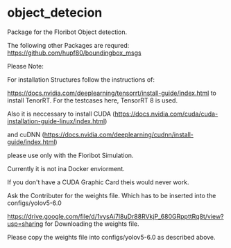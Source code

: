 # object_detecion


Package for the Floribot Object detection.


The following other Packages are requred: https://github.com/hupf80/boundingbox_msgs

Please Note:

For installation Structures follow the instructions of:

https://docs.nvidia.com/deeplearning/tensorrt/install-guide/index.html to install TenorRT. For the testcases here, TensorRT 8 is used.

Also it is neccessary to install CUDA (https://docs.nvidia.com/cuda/cuda-installation-guide-linux/index.html)

and cuDNN (https://docs.nvidia.com/deeplearning/cudnn/install-guide/index.html)


please use only with the Floribot Simulation.


Currently it is not ina Docker enviorment.

If you don't have a CUDA Graphic Card theis would never work.

Ask the Contributer for the weights file. Which has to be inserted into the configs/yolov5-6.0  

https://drive.google.com/file/d/1vysAi7l8uDr88RVkjP_680GRppttRq8t/view?usp=sharing for Downloading the weights file.

Please copy the weights file into configs/yolov5-6.0 as described above.







